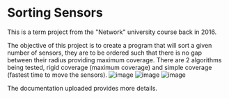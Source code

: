 # Sorting Sensors
This is a term project from the "Network" university course back in 2016.

The objective of this project is to create a program that will sort a given number of sensors, they are to be ordered such that there is no gap between their radius providing maximum coverage. There are 2 algorithms being tested, rigid coverage (maximum coverage) and simple coverage (fastest time to move the sensors).
![image](https://user-images.githubusercontent.com/96930162/147996611-a3cfcfe5-7db8-4e66-b4c3-09497b36356f.png)
![image](https://user-images.githubusercontent.com/96930162/147996655-621aafd7-c99c-45ba-8d6e-5c4a65eb11ad.png)
![image](https://user-images.githubusercontent.com/96930162/147996725-c0dd51a7-2350-48c2-be9b-881f8dec9877.png)

The documentation uploaded provides more details.
